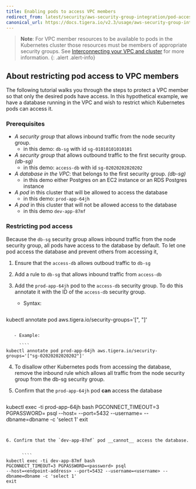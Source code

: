 ```yaml
---
title: Enabling pods to access VPC members
redirect_from: latest/security/aws-security-group-integration/pod-access
canonical_url: https://docs.tigera.io/v2.3/usage/aws-security-group-integration/pod-access
---
```


> **Note**: For VPC member resources to be available to pods in the Kubernetes cluster those
> resources must be members of appropriate security groups.  See
> [Interconnecting your VPC and cluster](/{{page.version}}/security/aws-security-group-integration/interconnection)
> for more information.
{: .alert .alert-info}


## About restricting pod access to VPC members
The following tutorial walks you through the steps to protect a VPC member so that only the desired pods have access. In this hypothetical example, we have a database running in the VPC and wish to restrict which Kubernetes pods can access it.

### Prerequisites
- *A security group* that allows inbound traffic from the node security group.
  - in this demo: `db-sg` with id `sg-01010101010101`
- *A security group* that allows outbound traffic to the first security group. *(db-sg)*
  - in this demo: `access-db` with id `sg-02020202020202`
- *A database in the VPC*: that belongs to the first security group. *(db-sg)*
  - in this demo either Postgres on an EC2 instance or an RDS Postgres instance
- *A pod* in this cluster that will be allowed to access the database
  - in this demo: `prod-app-64jh`
- *A pod* in this cluster that will not be allowed access to the database
  - in this demo `dev-app-87mf`


### Restricting pod access

Because the `db-sg` security group allows inbound traffic from the node security group, all pods have access to the database by default. To let one pod access the database and prevent others from accessing it,

1. Ensure that the `access-db` allows outboud traffic to `db-sg`

2. Add a rule to `db-sg` that allows inbound traffic from `access-db`

3. Add the `prod-app-64jh` pod to the `access-db` security group. To do this annotate it with the ID of the `access-db` security group.

   - Syntax:

     ````
kubectl annotate pod <pod-name> aws.tigera.io/security-groups='["<sg-id>, <sg-id>"]'
````

   - Example:

     ````
kubectl annotate pod prod-app-64jh aws.tigera.io/security-groups='["sg-02020202020202"]'
````

4. To disallow other Kubernetes pods from accessing the database, remove the inbound rule which allows all traffic from the node security group from the db-sg security group.


5. Confirm that the `prod-app-64jh` pod __can__ access the database

      ````
kubectl exec -ti prod-app-64jh bash
PGCONNECT_TIMEOUT=3 PGPASSWORD=<password> psql
--host=<endpoint-address> --port=5432 --username=<username> --dbname=dbname -c 'select 1'
exit
````


6. Confirm that the `dev-app-87mf` pod __cannot__ access the database.


      ````
kubectl exec -ti dev-app-87mf bash
PGCONNECT_TIMEOUT=3 PGPASSWORD=<password> psql
--host=<endpoint-address> --port=5432 --username=<username> --dbname=dbname -c 'select 1'
exit
````


